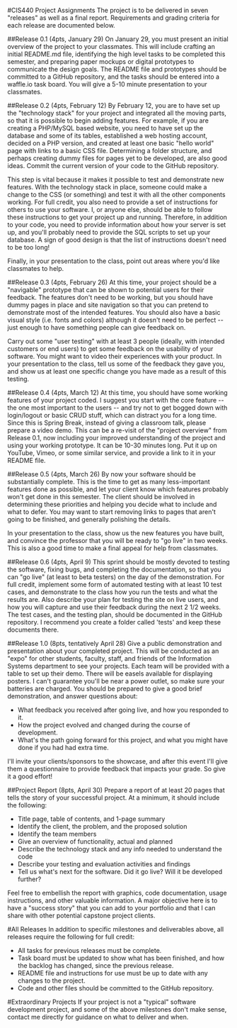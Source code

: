 #CIS440 Project Assignments
The project is to be delivered in seven "releases" as well as a final report.  Requirements and grading criteria for each release are documented below.

##Release 0.1 (4pts, January 29)
On January 29, you must present an initial overview of the project to your classmates.  This will include crafting an initial README.md file, identifying the high level tasks to be completed this semester, and preparing paper mockups or digital prototypes to communicate the design goals.  The README file and prototypes should be committed to a GitHub repository, and the tasks should be entered into a waffle.io task board.  You will give a 5-10 minute presentation to your classmates.

##Release 0.2 (4pts, February 12)
By February 12, you are to have set up the "technology stack" for your project and integrated all the moving parts, so that it is possible to begin adding features.  For example, if you are creating a PHP/MySQL based website, you need to have set up the database and some of its tables, established a web hosting account, decided on a PHP version, and created at least one basic "hello world" page with links to a basic CSS file.  Determining a folder structure, and perhaps creating dummy files for pages yet to be developed, are also good ideas.  Commit the current version of your code to the GitHub repository.

This step is vital because it makes it possible to test and demonstrate new features.  With the technology stack in place, someone could make a change to the CSS (or something) and test it with all the other components working.  For full credit, you also need to provide a set of instructions for others to use your software.  I, or anyone else, should be able to follow these instructions to get your project up and running.  Therefore, in addition to your code, you need to provide information about how your server is set up, and you'll probably need to provide the SQL scripts to set up your database.  A sign of good design is that the list of instructions doesn't need to be too long!

Finally, in your presentation to the class, point out areas where you'd like classmates to help.

##Release 0.3 (4pts, February 26)
At this time, your project should be a "navigable" prototype that can be shown to potential users for their feedback.  The features don't need to be working, but you should have dummy pages in place and site navigation so that you can pretend to demonstrate most of the intended features.  You should also have a basic visual style (i.e. fonts and colors) although it doesn't need to be perfect -- just enough to have something people can give feedback on.

Carry out some "user testing" with at least 3 people (ideally, with intended customers or end users) to get some feedback on the usability of your software.  You might want to video their experiences with your product.  In your presentation to the class, tell us some of the feedback they gave you, and show us at least one specific change you have made as a result of this testing.

##Release 0.4 (4pts, March 12)
At this time, you should have some working features of your project coded.  I suggest you start with the core feature -- the one most important to the users -- and try not to get bogged down with login/logout or basic CRUD stuff, which can distract you for a long time.  Since this is Spring Break, instead of giving a classroom talk, please prepare a video demo.  This can be a re-visit of the "project overview" from Release 0.1, now including your improved understanding of the project and using your working prototype.  It can be 10-30 minutes long.  Put it up on YouTube, Vimeo, or some similar service, and provide a link to it in your README file.

##Release 0.5 (4pts, March 26)
By now your software should be substantially complete.  This is the time to get as many less-important features done as possible, and let your client know which features probably won't get done in this semester.  The client should be involved in determining these priorities and helping you decide what to include and what to defer.  You may want to start removing links to pages that aren't going to be finished, and generally polishing the details.

In your presentation to the class, show us the new features you have built, and convince the professor that you will be ready to "go live" in two weeks.  This is also a good time to make a final appeal for help from classmates.

##Release 0.6 (4pts, April 9)
This sprint should be mostly devoted to testing the software, fixing bugs, and completing the documentation, so that you can "go live" (at least to beta testers) on the day of the demonstration.  For full credit, implement some form of automated testing with at least 10 test cases, and demonstrate to the class how you run the tests and what the results are.  Also describe your plan for testing the site on live users, and how you will capture and use their feedback during the next 2 1/2 weeks.  The test cases, and the testing plan, should be documented in the GitHub repository.  I recommend you create a folder called 'tests' and keep these documents there.

##Release 1.0 (8pts, tentatively April 28)
Give a public demonstration and presentation about your completed project.  This will be conducted as an "expo" for other students, faculty, staff, and friends of the Information Systems department to see your projects.  Each team will be provided with a table to set up their demo.  There will be easels available for displaying posters. I can't guarantee you'll be near a power outlet, so make sure your batteries are charged.  You should be prepared to give a good brief demonstration, and answer questions about:

- What feedback you received after going live, and how you responded to it.
- How the project evolved and changed during the course of development.
- What's the path going forward for this project, and what you might have done if you had had extra time.

I'll invite your clients/sponsors to the showcase, and after this event I'll give them a questionnaire to provide feedback that impacts your grade.  So give it a good effort!

##Project Report (8pts, April 30)
Prepare a report of at least 20 pages that tells the story of your successful project.  At a minimum, it should include the following:

- Title page, table of contents, and 1-page summary
- Identify the client, the problem, and the proposed solution
- Identify the team members
- Give an overview of functionality, actual and planned
- Describe the technology stack and any info needed to understand the code
- Describe your testing and evaluation activities and findings
- Tell us what's next for the software.  Did it go live?  Will it be developed further?

Feel free to embellish the report with graphics, code documentation, usage instructions, and other valuable information.  A major objective here is to have a "success story" that you can add to your portfolio and that I can share with other potential capstone project clients. 


#All Releases
In addition to specific milestones and deliverables above, all releases require the following for full credit:
- All tasks for previous releases must be complete.
- Task board must be updated to show what has been finished, and how the backlog has changed, since the previous release.
- README file and instructions for use must be up to date with any changes to the project.
- Code and other files should be committed to the GitHub repository.


#Extraordinary Projects
If your project is not a "typical" software development project, and some of the above milestones don't make sense, contact me directly for guidance on what to deliver and when.
